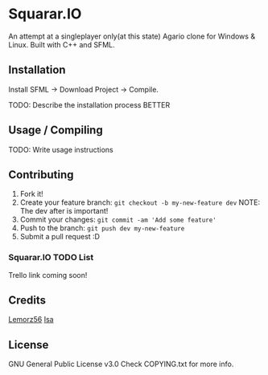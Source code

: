 # Squarar.IO

An attempt at a singleplayer only(at this state) Agario clone for Windows & Linux. 
Built with C++ and SFML. 

## Installation

Install SFML -> Download Project -> Compile.

TODO: Describe the installation process BETTER

## Usage / Compiling

TODO: Write usage instructions

## Contributing

1. Fork it!
2. Create your feature branch: `git checkout -b my-new-feature dev` NOTE: The dev after is important!
3. Commit your changes: `git commit -am 'Add some feature'`
4. Push to the branch: `git push dev my-new-feature`
5. Submit a pull request :D

### Squarar.IO TODO List

Trello link coming soon!

## Credits

[Lemorz56](https://www.github.com/lemorz56)
[Isa](https://www.github.com/isa0801)

## License

GNU General Public License v3.0
Check COPYING.txt for more info. 

